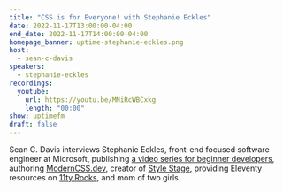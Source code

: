 ```yaml
---
title: "CSS is for Everyone! with Stephanie Eckles"
date: 2022-11-17T13:00:00-04:00
end_date: 2022-11-17T14:00:00-04:00
homepage_banner: uptime-stephanie-eckles.png
host:
  - sean-c-davis
speakers:
  - stephanie-eckles
recordings:
  youtube:
    url: https://youtu.be/MNiRcWBCxkg
    length: "00:00"
show: uptimefm
draft: false
---
```


Sean C. Davis interviews Stephanie Eckles, front-end focused software engineer at Microsoft, publishing [a video series for beginner developers](https://learnfromsteph.dev/), authoring [ModernCSS.dev](https://moderncss.dev/), creator of [Style Stage](https://stylestage.dev/), providing Eleventy resources on [11ty.Rocks](https://11ty.rocks/), and mom of two girls.
